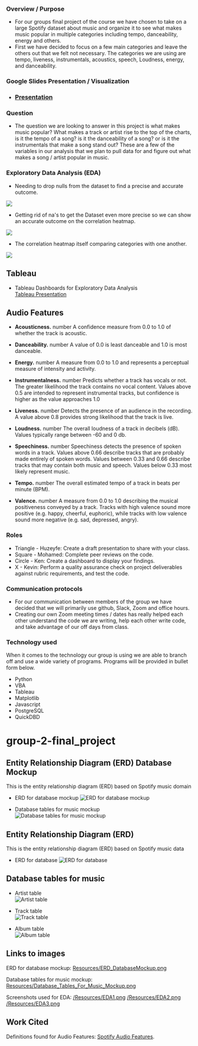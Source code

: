 ### Overview / Purpose
  - For our groups final project of the course we have chosen to take on a large Spotify dataset about music and organize it to see what makes music popular in multiple categories including tempo, danceability, energy and others. 
  - First we have decided to focus on a few main categories and leave the others out that we felt not necessary. The categories we are using are tempo, liveness, instrumentals, acoustics, speech, Loudness, energy, and danceability.

### Google Slides Presentation / Visualization 
  - ### [Presentation](https://docs.google.com/presentation/d/1yMUxBFe_IQZvvmOrX5EbOusNDbHpxKFGl23NQcmd6k4/edit?usp=sharing)


### Question 
  - The question we are looking to answer in this project is what makes music popular? What makes a track or artist rise to the top of the charts, is it the tempo of a song? is it the danceability of a song? or is it the instrumentals that make a song stand out? These are a few of the variables in our analysis that we plan to pull data for and figure out what makes a song / artist popular in music. 

### Exploratory Data Analysis (EDA)
  - Needing to drop nulls from the dataset to find a precise and accurate outcome. 
  
  ![](/Resources/EDA3.png)
  
  - Getting rid of na's to get the Dataset even more precise so we can show an accurate outcome on the correlation heatmap.
  
  ![](/Resources/EDA2.png)
  
  - The correlation heatmap itself comparing categories with one another. 
  
  ![](/Resources/EDA1.png)
  
  ## Tableau
  - Tableau Dashboards for Exploratory Data Analysis<br>
  [Tableau Presentation](https://public.tableau.com/app/profile/ken.akerman/viz/SpotifyAnalysis_Group2/Story?publish=yes)<br>
  
  
   ## Audio Features
   
  - **Acousticness.** number<float>
    A confidence measure from 0.0 to 1.0 of whether the track is acoustic.

  - **Danceability.** number<float> 
    A value of 0.0 is least danceable and 1.0 is most danceable.

  - **Energy.** number<float> 
    A measure from 0.0 to 1.0 and represents a perceptual measure of intensity and activity.

  - **Instrumentalness.** number<float> 
    Predicts whether a track has vocals or not. The greater likelihood the track contains no vocal content. Values above 0.5 are intended to represent instrumental         tracks, but confidence is higher as the value approaches 1.0

  - **Liveness.** number<float>
    Detects the presence of an audience in the recording. A value above 0.8 provides strong likelihood that the track is live.

  - **Loudness.** number<float>
    The overall loudness of a track in decibels (dB). Values typically range between -60 and 0 db.

  - **Speechiness.** number<float>
    Speechiness detects the presence of spoken words in a track. Values above 0.66 describe tracks that are probably made entirely of spoken words. Values between 0.33     and 0.66 describe tracks that may contain both music and speech. Values below  0.33 most likely represent music.

  - **Tempo.** number<float>
    The overall estimated tempo of a track in beats per minute (BPM).

  - **Valence.** number<float>
    A measure from 0.0 to 1.0 describing the musical positiveness conveyed by a track. Tracks with high valence sound more positive (e.g. happy, cheerful, euphoric),       while tracks with low valence sound more negative (e.g. sad, depressed, angry).
  
  
### Roles
  - Triangle - Huzeyfe: Create a draft presentation to share with your class.
  - Square - Mohamed: Complete peer reviews on the code. 
  - Circle - Ken: Create a dashboard to display your findings.
  - X - Kevin: Perform a quality assurance check on project deliverables against rubric requirements, and test the code. 
  
### Communication protocols
  - For our communication between members of the group we have decided that we will primarily use github, Slack, Zoom and office hours. 
  - Creating our own Zoom meeting times / dates has really helped each other understand the code we are writing, help each other write code, and take advantage of our off days from class.


### Technology used
  When it comes to the technology our group is using we are able to branch off and use a wide variety of programs. Programs will be provided in bullet form below. 
  - Python
  - VBA
  - Tableau
  - Matplotlib
  - Javascript
  - PostgreSQL
  - QuickDBD

# group-2-final_project
## Entity Relationship Diagram (ERD) Database Mockup 
This is the entity relationship diagram (ERD) based on Spotify music domain<br>
- ERD for database mockup
![ERD for database mockup](/Resources/ERD_Mockup.png)<br>

- Database tables for music mockup<br>
![Database tables for music mockup](/Resources/Database_Tables_For_Music_Mockup.png)<br>


## Entity Relationship Diagram (ERD) 
This is the entity relationship diagram (ERD) based on Spotify music data<br>
- ERD for database
![ERD for database](/Resources/ERD.png)<br>

## Database tables for music<br>
- Artist table<br>
![Artist table](/Resources/artist_table.png)<br>
 
- Track table<br>
![Track table](/Resources/track_table.png)<br>

- Album table<br>
![Album table](/Resources/album_table.png)<br>
 
## Links to images
ERD for database mockup: [Resources/ERD_DatabaseMockup.png](https://github.com/bariir/group-2-final_project/tree/isse_project_code/Resources/ERD_DatabaseMockup.png?raw=true)<br>

Database tables for music mockup: [Resources/Database_Tables_For_Music_Mockup.png](https://github.com/bariir/group-2-final_project/tree/isse_project_code/Resources/Database_Tables_For_Music_Mockup.png?raw=true)<br>

Screenshots used for EDA: [/Resources/EDA1.png](https://github.com/bariir/group-2-final_project/blob/main/Resources/EDA1.png)
[/Resources/EDA2.png](https://github.com/bariir/group-2-final_project/blob/main/Resources/EDA2.png)
[/Resources/EDA3.png](https://github.com/bariir/group-2-final_project/blob/main/Resources/EDA3.png)

## Work Cited
Definitions found for Audio Features:
[Spotify Audio Features](https://developer.spotify.com/documentation/web-api/reference/#/operations/get-audio-features).

